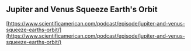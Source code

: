 ## Jupiter and Venus Squeeze Earth's Orbit
  
  [https://www.scientificamerican.com/podcast/episode/jupiter-and-venus-squeeze-earths-orbit/](https://www.scientificamerican.com/podcast/episode/jupiter-and-venus-squeeze-earths-orbit/)